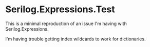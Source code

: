 # Serilog.Expressions.Test
This is a minimal reproduction of an issue I'm having with Serilog.Expressions.

I'm having trouble getting index wildcards to work for dictionaries.
